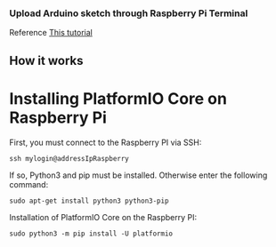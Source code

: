 ### Upload Arduino sketch through Raspberry Pi Terminal

Reference [This tutorial](https://dle-dev.com/index.php/en/2020/07/30/program-an-arduino-with-a-raspberry-pi-via-ssh/)

## How it works

# Installing PlatformIO Core on Raspberry Pi



First, you must connect to the Raspberry PI via SSH:

    ssh mylogin@addressIpRaspberry

If so, Python3 and pip must be installed. Otherwise enter the following command:

    sudo apt-get install python3 python3-pip


Installation of PlatformIO Core on the Raspberry PI:

    sudo python3 -m pip install -U platformio


